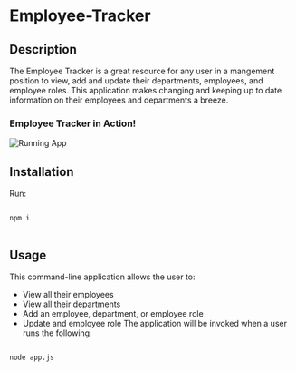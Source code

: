 # Employee-Tracker

## Description
The Employee Tracker is a great resource for any user in a mangement position to view, add and update their departments, employees, and employee roles.  This application makes changing and keeping up to date information on their employees and departments a breeze. 

### Employee Tracker in Action!
![Running App]()

## Installation

<p>Run:</p>
<pre>
<code>
npm i
</code>
</pre>

## Usage
This command-line application allows the user to:
* View all their employees
* View all their departments
* Add an employee, department, or employee role
* Update and employee role
The application will be invoked when a user runs the following:
<pre>
<code>
node app.js
</code>
</pre>